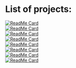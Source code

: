 # List of projects:

[![ReadMe Card](https://github-readme-stats.vercel.app/api/pin/?username=leozz37&repo=gin-app-template)](https://github.com/leozz37/gin-app-template)
<br />
[![ReadMe Card](https://github-readme-stats.vercel.app/api/pin/?username=leozz37&repo=gin-serverless-container-template)](https://github.com/leozz37/gin-serverless-container-template)
<br />
[![ReadMe Card](https://github-readme-stats.vercel.app/api/pin/?username=leozz37&repo=go-k8s-gcp-terraform)](https://github.com/leozz37/go-k8s-gcp-terraform)
<br />
[![ReadMe Card](https://github-readme-stats.vercel.app/api/pin/?username=leozz37&repo=iot-monitoring-gcp-grafana)](https://github.com/leozz37/iot-monitoring-gcp-grafana)
<br />
[![ReadMe Card](https://github-readme-stats.vercel.app/api/pin/?username=leozz37&repo=django-new-relic)](https://github.com/leozz37/django-new-relic)
<br />
[![ReadMe Card](https://github-readme-stats.vercel.app/api/pin/?username=leozz37&repo=rust-echo-server)](https://github.com/leozz37/rust-echo-server)
<br />
[![ReadMe Card](https://github-readme-stats.vercel.app/api/pin/?username=leozz37&repo=rust-unit-test)](https://github.com/leozz37/rust-unit-test)
<br />
[![ReadMe Card](https://github-readme-stats.vercel.app/api/pin/?username=leozz37&repo=rust-rest-api)](https://github.com/leozz37/rust-rest-api)
